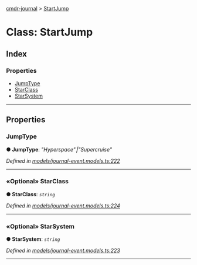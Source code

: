 [cmdr-journal](../README.md) > [StartJump](../classes/startjump.md)



# Class: StartJump

## Index

### Properties

* [JumpType](startjump.md#jumptype)
* [StarClass](startjump.md#starclass)
* [StarSystem](startjump.md#starsystem)



---
## Properties
<a id="jumptype"></a>

###  JumpType

**●  JumpType**:  *"Hyperspace"⎮"Supercruise"* 

*Defined in [models/journal-event.models.ts:222](https://github.com/chrisbruford/cmdr-journal/blob/0588b1f/src/models/journal-event.models.ts#L222)*





___

<a id="starclass"></a>

### «Optional» StarClass

**●  StarClass**:  *`string`* 

*Defined in [models/journal-event.models.ts:224](https://github.com/chrisbruford/cmdr-journal/blob/0588b1f/src/models/journal-event.models.ts#L224)*





___

<a id="starsystem"></a>

### «Optional» StarSystem

**●  StarSystem**:  *`string`* 

*Defined in [models/journal-event.models.ts:223](https://github.com/chrisbruford/cmdr-journal/blob/0588b1f/src/models/journal-event.models.ts#L223)*





___


